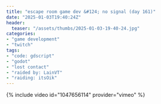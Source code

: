 ```yaml
---
title: "escape room game dev &#124; no signal (day 161)"
date: "2025-01-03T19:40:24Z"
header:
  teaser: "/assets/thumbs/2025-01-03-19-40-24.jpg"
categories:
- "game development"
- "twitch"
tags:
- "code: gdscript"
- "godot"
- "lost contact"
- "raided by: LainVT"
- "raiding: itsOik"
---
```

{% include video id="1047656114" provider="vimeo" %}
